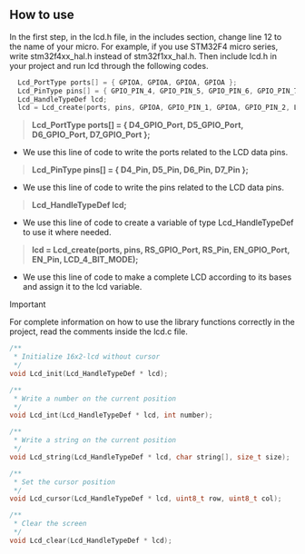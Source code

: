 ## How to use
In the first step, in the lcd.h file, in the includes section, change line 12 to the name of your micro.
For example, if you use STM32F4 micro series, write stm32f4xx_hal.h instead of stm32f1xx_hal.h.
Then include lcd.h in your project and run lcd through the following codes.
```C
  Lcd_PortType ports[] = { GPIOA, GPIOA, GPIOA, GPIOA };
  Lcd_PinType pins[] = { GPIO_PIN_4, GPIO_PIN_5, GPIO_PIN_6, GPIO_PIN_7 };	
  Lcd_HandleTypeDef lcd;
  lcd = Lcd_create(ports, pins, GPIOA, GPIO_PIN_1, GPIOA, GPIO_PIN_2, LCD_4_BIT_MODE);
```
>**Lcd_PortType ports[] = { D4_GPIO_Port, D5_GPIO_Port, D6_GPIO_Port, D7_GPIO_Port };** </br>
- We use this line of code to write the ports related to the LCD data pins.
>**Lcd_PinType pins[] = { D4_Pin, D5_Pin, D6_Pin, D7_Pin };** </br>
- We use this line of code to write the pins related to the LCD data pins.
>**Lcd_HandleTypeDef lcd;** </br>
- We use this line of code to create a variable of type Lcd_HandleTypeDef to use it where needed.
>**lcd = Lcd_create(ports, pins, RS_GPIO_Port, RS_Pin, EN_GPIO_Port, EN_Pin, LCD_4_BIT_MODE);** </br>
- We use this line of code to make a complete LCD according to its bases and assign it to the lcd variable.

> [!IMPORTANT]
> For complete information on how to use the library functions correctly in the project, read the comments inside the lcd.c file.

```C
/**
 * Initialize 16x2-lcd without cursor
 */
void Lcd_init(Lcd_HandleTypeDef * lcd);
```

```C
/**
 * Write a number on the current position
 */
void Lcd_int(Lcd_HandleTypeDef * lcd, int number);
```

```C
/**
 * Write a string on the current position
 */
void Lcd_string(Lcd_HandleTypeDef * lcd, char string[], size_t size);
```

```C
/**
 * Set the cursor position
 */
void Lcd_cursor(Lcd_HandleTypeDef * lcd, uint8_t row, uint8_t col);
```

```C
/**
 * Clear the screen
 */
void Lcd_clear(Lcd_HandleTypeDef * lcd);
```
